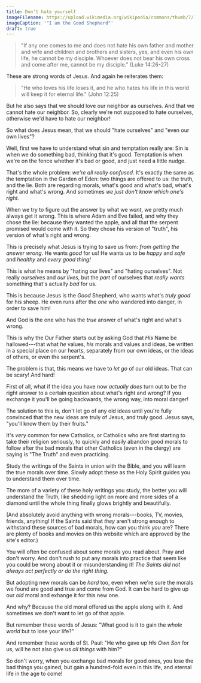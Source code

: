 ```yaml
---
title: Don’t hate yourself
imageFilename: https://upload.wikimedia.org/wikipedia/commons/thumb/7/76/StJohnsAshfield_StainedGlass_GoodShepherd_Portrait.jpg/1280px-StJohnsAshfield_StainedGlass_GoodShepherd_Portrait.jpg
imageCaption: '"I am the Good Shepherd"'
draft: true
---
```


> "If any one comes to me and does not hate his own father and mother and wife and children and brothers and sisters, yes, and even his own life, he cannot be my disciple. Whoever does not bear his own cross and come after me, cannot be my disciple." (Luke 14:26-27)

These are strong words of Jesus. And again he reiterates them:

> "He who loves his life loses it, and he who hates his life in this world will keep it for eternal life." (John 12:25)

But he also says that we should love our neighbor as ourselves. And that we cannot hate our neighbor. So, clearly we're not supposed to hate ourselves, otherwise we'd have to hate our neighbor!

So what does Jesus mean, that we should "hate ourselves" and "even our own lives"?

Well, first we have to understand what sin and temptation really are: Sin is when we do something bad, thinking that it's good. Temptation is when we're on the fence whether it's bad or good, and just need a little nudge.

That's the whole problem: *we're all really confused.* It's exactly the same as the temptation in the Garden of Eden: two things are offered to us: the truth, and the lie. Both are regarding morals, what's good and what's bad, what's right and what's wrong. And sometimes *we just don't know which one's right.*

When we try to figure out the answer by what we *want*, we pretty much always get it wrong. This is where Adam and Eve failed, and why they chose the lie: because they wanted the apple, and all that the serpent promised would come with it. So they chose his version of "truth", his version of what's right and wrong.

This is precisely what Jesus is trying to save us from: *from getting the answer wrong*. He wants *good* for us! He wants us to be *happy* and *safe* and *healthy* and *every good thing!*

This is what he means by "hating our lives" and "hating ourselves". Not really *ourselves* and *our lives*, but the *part* of ourselves that *really wants* something that's actually *bad* for us.

This is because Jesus is the *Good* Shepherd, who wants what's *truly good* for his sheep. He even runs after the *one* who wandered into danger, in order to save him!

And God is the one who has the *true* answer of what's right and what's wrong.

This is why the Our Father starts out by asking God that *His* Name be hallowed---that what *he* values, *his* morals and values and ideas, be written in a special place on our hearts, separately from our own ideas, or the ideas of others, or even the serpent's.

The problem is that, this means we have to *let go* of our old ideas. That can be scary! And hard!

First of all, what if the idea you have now *actually does* turn out to be the right answer to a certain question about what's right and wrong? If you exchange it you'll be going backwards, the wrong way, into moral danger!

The solution to this is, don't let go of any old ideas until you're fully convinced that the new ideas are truly of Jesus, and truly good. Jesus says, "you'll know them by their fruits."

It's *very* common for new Catholics, or Catholics who are first starting to take their religion seriously, to quickly and easily abandon good morals to follow after the bad morals that other Catholics (even in the clergy) are saying is "The Truth" and even practicing.

Study the writings of the Saints in union with the Bible, and you will learn the true morals over time. Slowly adopt these as the Holy Spirit guides you to understand them over time.

The more of a variety of these holy writings you study, the better you will understand the Truth, like shedding light on more and more sides of a diamond until the whole thing finally glows brightly and beautifully.

(And absolutely avoid anything with wrong morals---books, TV, movies, friends, anything! If the Saints said that *they* aren't strong enough to withstand these sources of bad morals, how can you think *you* are? There are plenty of books and movies on this website which are approved by the site's editor.)

You will often be confused about some morals you read about. Pray and don't worry. And don't rush to put any morals into practice that seem like you could be wrong about it or misunderstanding it! *The Saints did not always act perfectly or do the right thing.*

But adopting new morals can be *hard* too, even when we're sure the morals we found are good and true and come from God. It can be hard to give up our *old* moral and exhange it for this new one.

And why? Because the old moral offered us the apple along with it. And sometimes we don't want to let go of that apple.

But remember these words of Jesus: "What good is it to gain the *whole world* but to lose your life?"

And remember these words of St. Paul: "He who gave up *His Own Son* for us, will he not also give us *all things* with him?"

So don't worry, when you exchange bad morals for good ones, you lose the bad things you gained, but gain a hundred-fold even in this life, and eternal life in the age to come!

